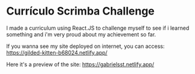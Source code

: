 # Currículo Scrimba Challenge
I made a curriculum using React.JS to challenge myself to see if i learned something and i'm very proud about my achievement so far.

If you wanna see my site deployed on internet, you can access: https://gilded-kitten-b68024.netlify.app/

Here it's a preview of the site: https://gabrielsst.netlify.app/



